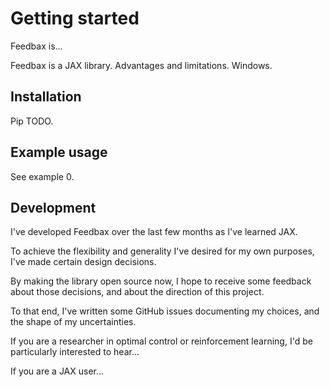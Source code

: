 # Getting started

Feedbax is...

Feedbax is a JAX library. 
Advantages and limitations.
Windows.

## Installation

Pip TODO.

## Example usage

See example 0.

## Development

I've developed Feedbax over the last few months as I've learned JAX.

To achieve the flexibility and generality I've desired for my own purposes, I've made certain design decisions. 

By making the library open source now, I hope to receive some feedback about those decisions, and about the direction of this project.

To that end, I've written some GitHub issues documenting my choices, and the shape of my uncertainties. 

If you are a researcher in optimal control or reinforcement learning, I'd be particularly interested to hear... 

If you are a JAX user...

